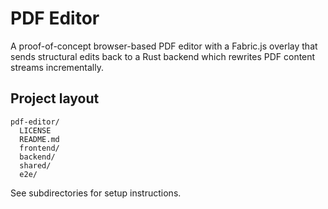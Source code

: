 # PDF Editor

A proof-of-concept browser-based PDF editor with a Fabric.js overlay that sends structural edits back to a Rust backend which rewrites PDF content streams incrementally.

## Project layout

```
pdf-editor/
  LICENSE
  README.md
  frontend/
  backend/
  shared/
  e2e/
```

See subdirectories for setup instructions.
